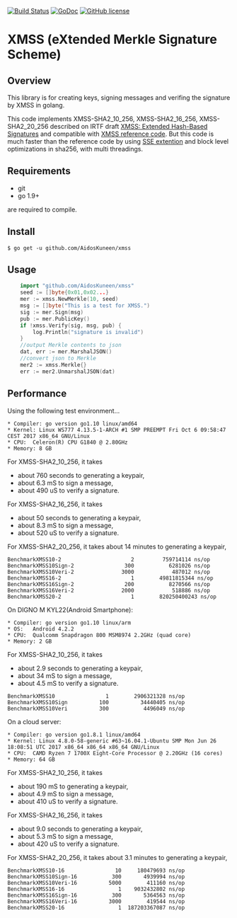 [![Build Status](https://travis-ci.org/AidosKuneen/xmss.svg?branch=master)](https://travis-ci.org/AidosKuneen/xmss)
[![GoDoc](https://godoc.org/github.com/AidosKuneen/xmss?status.svg)](https://godoc.org/github.com/AidosKuneen/xmss)
[![GitHub license](https://img.shields.io/badge/license-MIT-blue.svg)](https://raw.githubusercontent.com/AidosKuneen/xmss/master/LICENSE)


XMSS (eXtended Merkle Signature Scheme)
=====

## Overview

This library is for creating keys, signing messages and verifing the signature by XMSS in golang.

This code implements XMSS-SHA2_10_256, 
XMSS-SHA2_16_256, XMSS-SHA2_20_256 described on IRTF draft [XMSS: Extended Hash-Based Signatures](https://datatracker.ietf.org/doc/draft-irtf-cfrg-xmss-hash-based-signatures/) and 
compatible with [XMSS reference code](https://github.com/joostrijneveld/xmss-reference).
But this code is much faster than the reference code by using [SSE extention](https://github.com/minio/sha256-simd) and block level optimizations in sha256,
with multi threadings.


## Requirements

* git
* go 1.9+

are required to compile.


## Install
    $ go get -u github.com/AidosKuneen/xmss


## Usage

```go
	import "github.com/AidosKuneen/xmss"
	seed := []byte{0x01,0x02...}
	mer := xmss.NewMerkle(10, seed)
	msg := []byte("This is a test for XMSS.")
	sig := mer.Sign(msg)
	pub := mer.PublicKey()
	if !xmss.Verify(sig, msg, pub) {
		log.Println("signature is invalid")
	}
	//output Merkle contents to json
	dat, err := mer.MarshalJSON()
	//convert json to Merkle
	mer2 := xmss.Merkle{}
    err := mer2.UnmarshalJSON(dat)
```

## Performance

Using the following test environment...

```
* Compiler: go version go1.10 linux/amd64
* Kernel: Linux WS777 4.13.5-1-ARCH #1 SMP PREEMPT Fri Oct 6 09:58:47 CEST 2017 x86_64 GNU/Linux
* CPU:  Celeron(R) CPU G1840 @ 2.80GHz 
* Memory: 8 GB
```


For XMSS-SHA2_10_256, it takes 

* about 760 seconds to generating a keypair,
* about 6.3 mS to sign a message,
* about 490 uS to verify a signature.

For XMSS-SHA2_16_256, it takes 

* about 50 seconds to generating a keypair,
* about 8.3 mS to sign a message,
* about 520 uS to verify a signature.


For XMSS-SHA2_20_256, it takes 
about  14 minutes to generating a keypair,

```
BenchmarkXMSS10-2                      2         759714114 ns/op
BenchmarkXMSS10Sign-2                300           6281026 ns/op
BenchmarkXMSS10Veri-2               3000            487012 ns/op
BenchmarkXMSS16-2                      1        49811815344 ns/op
BenchmarkXMSS16Sign-2                200           8270566 ns/op
BenchmarkXMSS16Veri-2               2000            518886 ns/op
BenchmarkXMSS20-2                      1        820250400243 ns/op
```

On DIGNO M KYL22(Android Smartphone):

```
* Compiler: go version go1.10 linux/arm
* OS: 	Android 4.2.2
* CPU:	Qualcomm Snapdragon 800 MSM8974 2.2GHz (quad core)
* Memory: 2 GB
```


For XMSS-SHA2_10_256, it takes 

* about 2.9 seconds to generating a keypair,
* about 34 mS to sign a message,
* about 4.5 mS to verify a signature.

```
BenchmarkXMSS10                1        2906321328 ns/op
BenchmarkXMSS10Sign          100          34440405 ns/op
BenchmarkXMSS10Veri          300           4496049 ns/op
```

On a cloud server:

```
* Compiler: go version go1.8.1 linux/amd64
* Kernel: Linux 4.8.0-58-generic #63~16.04.1-Ubuntu SMP Mon Jun 26 18:08:51 UTC 2017 x86_64 x86_64 x86_64 GNU/Linux
* CPU:  CAMD Ryzen 7 1700X Eight-Core Processor @ 2.20GHz (16 cores)
* Memory: 64 GB
```

For XMSS-SHA2_10_256, it takes 

* about 190 mS to generating a keypair,
* about 4.9 mS to sign a message,
* about 410 uS to verify a signature.

For XMSS-SHA2_16_256, it takes 

* about  9.0 seconds to generating a keypair,
* about  5.3 mS to sign a message,
* about  420 uS to verify a signature.


For XMSS-SHA2_20_256, it takes 
about  3.1 minutes to generating a keypair,


```
BenchmarkXMSS10-16        	      10	 180479693 ns/op
BenchmarkXMSS10Sign-16    	     300	   4939994 ns/op
BenchmarkXMSS10Veri-16    	    5000	    411160 ns/op
BenchmarkXMSS16-16        	       1	9032432802 ns/op
BenchmarkXMSS16Sign-16    	     300	   5364563 ns/op
BenchmarkXMSS16Veri-16    	    3000	    419544 ns/op
BenchmarkXMSS20-16        	       1  187203367087 ns/op
```
